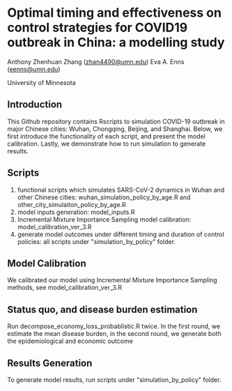 # Optimal timing and effectiveness on control strategies for COVID19 outbreak in China: a modelling study

Anthony Zhenhuan Zhang (zhan4490@umn.edu)   Eva A. Enns (eenns@umn.edu)


University of Minnesota

## Introduction
This Github repository contains Rscripts to simulation COVID-19 outbreak in major Chinese cities: Wuhan, Chongqing, Beijing, and Shanghai. Below, we first introduce the functionality of each script, and present the model calibration. Lastly, we demonstrate how to run simulation to generate results.

## Scripts
1. functional scripts which simulates SARS-CoV-2 dynamics in Wuhan and other Chinese cities: wuhan_simulation_policy_by_age.R and other_city_simulaiton_policy_by_age.R
2. model inputs generation: model_inputs.R
3. Incremental Mixture Importance Sampling model calibration: model_calibration_ver_3.R
4. generate model outcomes under different timing and duration of control policies: all scripts under  "simulation_by_policy" folder.

## Model Calibration
We calibrated our model using Incremental Mixture Importance Sampling methods, see model_calibration_ver_3.R

## Status quo, and disease burden estimation 
Run decompose_economy_loss_probablistic.R twice. In the first round, we estimate the mean disease burden, in the second round, we generate both the epidemiological and economic outcome


## Results Generation
To generate model results, run scripts under  "simulation_by_policy" folder.

